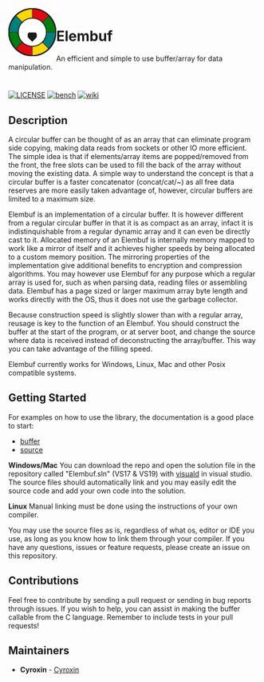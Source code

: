 <img src="logo.png" align="left" height="96" width="96" >

# Elembuf
An efficient and simple to use buffer/array for data manipulation.
#
[![LICENSE](https://img.shields.io/github/license/Cyroxin/Elembuf)](LICENSE)
[![bench](https://img.shields.io/badge/bench-%20-brightgreen?logo=fastly)](bench)
[![wiki](https://img.shields.io/badge/wiki-Circular%20buffer-9cf?logo=Wikimedia%20Commons)](https://en.wikipedia.org/wiki/Circular_buffer)

## Description
A circular buffer can be thought of as an array that can eliminate program side copying, making data reads from sockets or other IO more efficient. The simple idea is that if elements/array items are popped/removed from the front, the free slots can be used to fill the back of the array without moving the existing data. A simple way to understand the concept is that a circular buffer is a faster concatenator (concat/cat/~) as all free data reserves are more easily taken advantage of, however, circular buffers are limited to a maximum size.

Elembuf is an implementation of a circular buffer. It is however different from a regular circular buffer in that it is as compact as an array, infact it is indistinquishable from a regular dynamic array and it can even be directly cast to it. Allocated memory of an Elembuf is internally memory mapped to work like a mirror of itself and it achieves higher speeds by being allocated to a custom memory position. The mirroring properties of the implementation give additional benefits to encryption and compression algorithms. You may however use Elembuf for any purpose which a regular array is used for, such as when parsing data, reading files or assembling data. Elembuf has a page sized or larger maximum array byte length and works directly with the OS, thus it does not use the garbage collector.

Because construction speed is slightly slower than with a regular array, reusage is key to the function of an Elembuf. You should construct the buffer at the start of the program, or at server boot, and change the source where data is received instead of deconstructing the array/buffer. This way you can take advantage of the filling speed.

Elembuf currently works for Windows, Linux, Mac and other Posix compatible systems. 


## Getting Started

For examples  on how to use the library, the documentation is a good place to start: 
* [buffer](https://cyroxin.github.io/Elembuf/buffer.html) <br />
* [source](https://cyroxin.github.io/Elembuf/source.html)

<b>Windows/Mac</b>
You can download the repo and open the solution file in the repository called "Elembuf.sln" (VS17 & VS19) with [visuald](https://github.com/dlang/visuald) in visual studio. The source files should automatically link and you may easily edit the source code and add your own code into the solution.

<b>Linux</b>
Manual linking must be done using the instructions of your own compiler. 

You may use the source files as is, regardless of what os, editor or IDE you use, as long as you know how to link
them through your compiler. If you have any questions, issues or feature requests, please create an issue on this repository.

## Contributions

Feel free to contribute by sending a pull request or sending in bug reports through issues. If you wish to help, you can assist in making the buffer callable from the C language. Remember to include tests in your pull requests!

## Maintainers

* **Cyroxin** - [Cyroxin](https://github.com/cyroxin)


